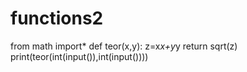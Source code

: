 # functions2
from math import*
def teor(x,y):
	z=x*x+y*y
	return sqrt(z)
print(teor(int(input()),int(input())))
